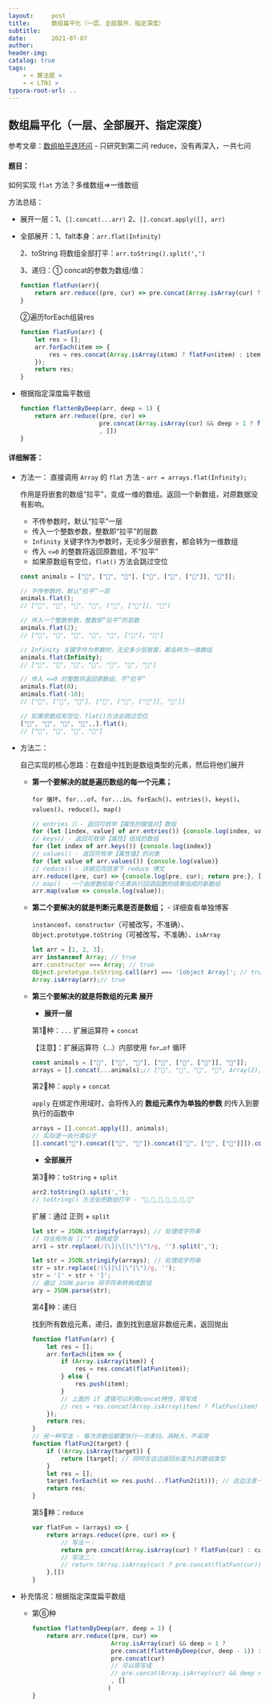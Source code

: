 ```yaml
---
layout:     post
title:      数组扁平化（一层、全部展开、指定深度）
subtitle:  
date:       2021-07-07
author:     
header-img: 
catalog: true
tags:
    - < 算法题 >
    - < LTN1 >
typora-root-url: ..
---
```


## 数组扁平化（一层、全部展开、指定深度）

参考文章：[数组拍平连环问](https://segmentfault.com/a/1190000021366004) - 只研究到第二问 reduce，没有再深入，一共七问

#### 题目：

如何实现 `flat` 方法？多维数组=>一维数组

方法总结：

-	展开一层：1、`[].concat(...arr)` 2、`[].concat.apply([], arr)`

- 全部展开：1、falt本身：`arr.flat(Infinity)`

    2、toString 将数组全部打平：`arr.toString().split(',')`

    3、递归：① concat的参数为数组/值：

    ```js
    function flatFun(arr){
        return arr.reduce((pre, cur) => pre.concat(Array.isArray(cur) ? flatFun(cur) : cur))
    }
    ```

    ②遍历forEach组装res

    ```js
    function flatFun(arr) {
        let res = [];
        arr.forEach(item => {
            res = res.concat(Array.isArray(item) ? flatFun(item) : item)
        });
        return res;
    }
    ```

- 根据指定深度扁平数组

    ```js
    function flattenByDeep(arr, deep = 1) {
        return arr.reduce((pre, cur) =>
                          pre.concat(Array.isArray(cur) && deep > 1 ? flattenByDeep(cur, deep - 1) : cur)
                          , [])
    }
    ```

    





#### 详细解答：

- 方法一： 直接调用 `Array` 的 `flat` 方法 - `arr = arrays.flat(Infinity);`

    作用是将嵌套的数组“拉平”，变成一维的数组。返回一个新数组，对原数据没有影响。

    - 不传参数时，默认“拉平”一层
    - 传入一个整数参数，整数即“拉平”的层数
    - `Infinity` 关键字作为参数时，无论多少层嵌套，都会转为一维数组
    - 传入 `<=0` 的整数将返回原数组，不“拉平”
    - 如果原数组有空位，`flat()` 方法会跳过空位

    ```js
    const animals = ["🐷", ["🐶", "🐶"], ["🐶", ["🐑", ["🐲"]], "🐷"]];
    
    // 不传参数时，默认“拉平”一层
    animals.flat();
    // ["🐷", "🐶", "🐶", "🐶", ["🐑", ["🐲"]], "🐷"]
    
    // 传入一个整数参数，整数即“拉平”的层数
    animals.flat(2);
    // ["🐷", "🐶", "🐶", "🐶", "🐑", ["🐲"], "🐷"]
    
    // Infinity 关键字作为参数时，无论多少层嵌套，都会转为一维数组
    animals.flat(Infinity);
    // ["🐷", "🐶", "🐶", "🐶", "🐑", "🐲", "🐷"]
    
    // 传入 <=0 的整数将返回原数组，不“拉平”
    animals.flat(0);
    animals.flat(-10);
    // ["🐷", ["🐶", "🐶"], ["🐶", ["🐑", ["🐲"]], "🐷"]]
    
    // 如果原数组有空位，flat()方法会跳过空位
    ["🐷", "🐶", "🐂", "🐎",,].flat();
    // ["🐷", "🐶", "🐂", "🐎"]
    ```

- 方法二：

    自己实现的核心思路：在数组中找到是数组类型的元素，然后将他们展开

    - **第一个要解决的就是遍历数组的每一个元素；**

        `for 循环`、`for...of`、`for...in`、`forEach()`、`entries()`、`keys()`、`values()`、`reduce()`、`map()`

        ```js
        // entries（）- 返回可枚举【属性的键值对】数组
        for (let [index, value] of arr.entries()) {console.log(index, value)}
        // keys() - 返回可枚举【属性】组成的数组
        for (let index of arr.keys()) {console.log(index)}
        // values() - 返回可枚举【属性值】的对象
        for (let value of arr.values()) {console.log(value)}
        // reduce() - 详细见同目录下 reduce 博文
        arr.reduce((pre, cur) => {console.log(pre, cur); return pre;}, []);
        // map() - 一个由原数组每个元素执行回调函数的结果组成的新数组
        arr.map(value => console.log(value));
        ```

    - **第二个要解决的就是判断元素是否是数组；** - 详细查看单独博客

        `instanceof`、`constructor`（可被改写，不准确）、`Object.prototype.toString`（可被改写，不准确）、`isArray`

        ```js
        let arr = [1, 2, 3];
        arr instanceof Array; // true
        arr.constructor === Array; // true
        Object.prototype.toString.call(arr) === '[object Array]'; // true
        Array.isArray(arr);// true
        ```

    - **第三个要解决的就是将数组的元素 展开**

        - **展开一层**

        第1⃣️种：`...` 扩展运算符 + `concat`

        【注意】：扩展运算符（...）内部使用 `for…of` 循环

        ```javascript
        const animals = ["🐷", ["🐶", "🐶"], ["🐶", ["🐑", ["🐲"]], "🐷"]];
        arrays = [].concat(...animals);// ["🐷", "🐶", "🐶", "🐶", Array(2), "🐷"]
        ```

        第2⃣️种：`apply` + `concat`

        `apply` 在绑定作用域时，会将传入的 **数组元素作为单独的参数** 的传入到要执行的函数中

        ```js
        arrays = [].concat.apply([], animals);
        // 实际逐一执行类似于
        [].concat("🐷").concat(["🐶", "🐶"]).concat(["🐶", ["🐑", ["🐲"]]]).concat("🐷");
        ```

        -  **全部展开**

        第3⃣️种：`toString` + `split`

        ```js
        arr2.toString().split(',');
        // toString() 方法会把数组打平 - "🐷,🐶,🐶,🐶,🐑,🐲,🐷"
        ```

        扩展：通过 正则 + `split`

        ```js
        let str = JSON.stringify(arrays); // 处理成字符串
        // 将全局所有 []"" 替换成空
        arr1 = str.replace(/(\]|\[|\"|\")/g, '').split(',');
        ```

        ```js
        let str = JSON.stringify(arrays); // 处理成字符串
        str = str.replace(/(\]|\[|\"|\")/g, '');
        str = '[' + str + ']';
        // 通过 JSON.parse 将字符串转换成数组
        ary = JSON.parse(str);
        ```

        第4⃣️种：递归

        找到所有数组元素，递归，直到找到底层非数组元素，返回抛出

        ```js
        function flatFun(arr) {
            let res = [];
            arr.forEach(item => {
                if (Array.isArray(item)) {
                    res = res.concat(flatFun(item));
                } else {
                    res.push(item);
                }
                // 上面的 if 逻辑可以利用concat特性，简写成
                // res = res.concat(Array.isArray(item) ? flatFun(item) : item)
            });
            return res;
        }
        // 另一种写法 - 每次非数组都要执行一次递归，消耗大，不采用
        function flatFun2(target) {
            if (!Array.isArray(target)) {
                return [target]; // 同时在这边返回长度为1的数组类型
            }
            let res = [];
            target.forEach(it => res.push(...flatFun2(it))); // 这边注意一定要加 ... 因为返回的res都是数组
            return res;
        }
        ```
        
        第5⃣️种：`reduce`
        
        ```js
        var flatFun = (arrays) => {
            return arrays.reduce((pre, cur) => {
        		// 写法一：        
                return pre.concat(Array.isArray(cur) ? flatFun(cur) : cur);
                // 写法二：
                // return (Array.isArray(cur) ? pre.concat(flatFun(cur)) : pre.concat(cur));
            },[])
        }
        ```
        

- 补充情况：根据指定深度扁平数组

    - 第⑥种

        ```js
        function flattenByDeep(arr, deep = 1) {
            return arr.reduce((pre, cur) =>
                              Array.isArray(cur) && deep > 1 ?
                              pre.concat(flattenByDeep(cur, deep - 1)) :
                              pre.concat(cur)
                              // 可以简写成 
                              // pre.concat(Array.isArray(cur) && deep > 1 ? flattenByDeep(cur, deep - 1) : cur)
                              , []
                             )
        }
        ```

        
